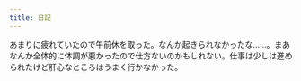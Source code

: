 ```yaml
---
title: 日記
---
```


あまりに疲れていたので午前休を取った。なんか起きられなかったな……。まあなんか全体的に体調が悪かったので仕方ないのかもしれない。仕事は少しは進められたけど肝心なところはうまく行かなかった。